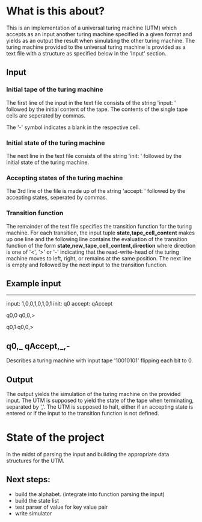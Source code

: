 
# What is this about? 
This is an implementation of a universal turing machine (UTM) which accepts as an input another turing machine specified in a given format and yields as an output the result when simulating the other turing machine.
The turing machine provided to the universal turing machine is provided as a text file with a structure as specified below in the 'Input' section.

## Input
### Initial tape of the turing machine
The first line of the input in the text file consists of the string 'input: ' followed by the initial content of the tape. The contents of the single tape cells are seperated by commas. 

The '-' symbol indicates a blank in the respective cell.
### Initial state of the turing machine
The next line in the text file consists of the string 'init: ' followed by the initial state of the turing machine.


### Accepting states of the turing machine
The 3rd line of the file is made up of the string 'accept: ' followed by the accepting states, seperated by commas.

### Transition function
The remainder of the text file specifies the transition function for the turing machine. For each transition, the input tuple __state,tape_cell_content__ makes up one line and the following line contains the evaluation of the transition function of the form __state,new_tape_cell_content,direction__ where direction is one of '<', '>' or '-' indicating that the read-write-head of the turing machine moves to left, right, or remains at the same position.
The next line is empty and followed by the next input to the transition function.


## Example input
---------------------------
input: 1,0,0,1,0,1,0,1
init: q0
accept: qAccept

q0,0
q0,0,>

q0,1
q0,0,>

q0,_
qAccept,_,-
---------------------------
Describes a turing machine with input tape '10010101' flipping each bit to 0.

## Output
The output yields the simulation of the turing machine on the provided input. The UTM is supposed to yield the state of the tape when terminating, separated by ','. 
The UTM is supposed to halt, either if an accepting state is entered or if the input to the transition function is not defined.


# State of the project
In the midst of parsing the input and building the appropriate data structures for the UTM.
## Next steps: 
- build the alphabet. (integrate into function parsing the input)
- build the state list
- test parser of value for key value pair
- write simulator

